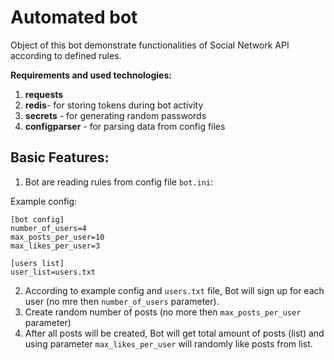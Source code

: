 # Automated bot <br />  

Object of this bot demonstrate functionalities of Social Network API according to defined rules.<br />  

**Requirements and used technologies:**<br /> 
1. **requests**<br />
2. **redis**- for storing tokens during bot activity<br />
3. **secrets** - for generating random passwords<br />
4. **configparser** - for parsing data from config files<br />

## Basic Features:
1. Bot are reading rules from config file ```bot.ini```:<br />

Example config:<br />

```[bot config]```<br />
```number_of_users=4```<br />
```max_posts_per_user=10```<br />
```max_likes_per_user=3```<br />

```[users list]```<br />
```user_list=users.txt```<br />

2. According to example config and ```users.txt``` file, Bot will sign up for each user (no mre then ```number_of_users``` parameter).
3. Create random number of posts (no more then ```max_posts_per_user``` parameter)
4. After all posts will be created, Bot will get total amount of posts (list) and using parameter ```max_likes_per_user``` will randomly like posts from list.


